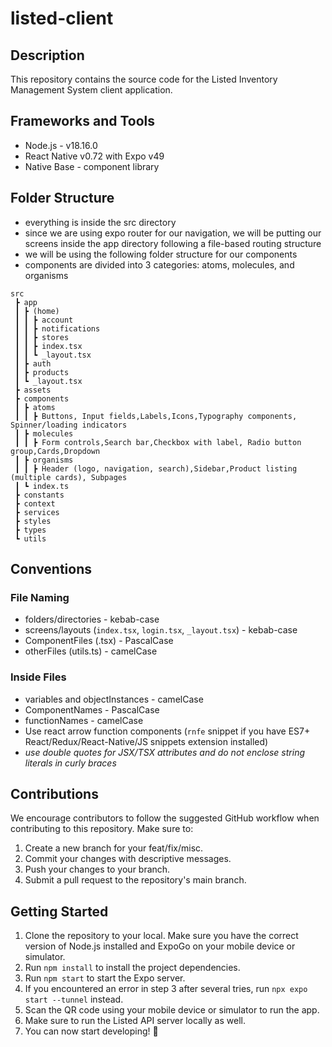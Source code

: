 # listed-client

## Description

This repository contains the source code for the Listed Inventory Management System client application.

## Frameworks and Tools

- Node.js - v18.16.0
- React Native v0.72 with Expo v49
- Native Base - component library

## Folder Structure

- everything is inside the src directory
- since we are using expo router for our navigation, we will be putting our screens inside the app directory following a file-based routing structure
- we will be using the following folder structure for our components
- components are divided into 3 categories: atoms, molecules, and organisms

```
src
 ┣ app
 ┃ ┣ (home)
 ┃ ┃ ┣ account
 ┃ ┃ ┣ notifications
 ┃ ┃ ┣ stores
 ┃ ┃ ┣ index.tsx
 ┃ ┃ ┗ _layout.tsx
 ┃ ┣ auth
 ┃ ┣ products
 ┃ ┗ _layout.tsx
 ┣ assets
 ┣ components
 ┃ ┣ atoms
 ┃ ┃ ┣ Buttons, Input fields,Labels,Icons,Typography components, Spinner/loading indicators
 ┃ ┣ molecules
 ┃ ┃ ┣ Form controls,Search bar,Checkbox with label, Radio button group,Cards,Dropdown
 ┃ ┣ organisms
 ┃ ┃ ┣ Header (logo, navigation, search),Sidebar,Product listing (multiple cards), Subpages
 ┃ ┗ index.ts
 ┣ constants
 ┣ context
 ┣ services
 ┣ styles
 ┣ types
 ┗ utils
```

## Conventions

### File Naming

- folders/directories - kebab-case
- screens/layouts (`index.tsx`, `login.tsx`, `_layout.tsx`) - kebab-case
- ComponentFiles (.tsx) - PascalCase
- otherFiles (utils.ts) - camelCase

### Inside Files

- variables and objectInstances - camelCase
- ComponentNames - PascalCase
- functionNames - camelCase
- Use react arrow function components (`rnfe` snippet if you have ES7+ React/Redux/React-Native/JS snippets extension installed)
- _use double quotes for JSX/TSX attributes and do not enclose string literals in curly braces_

## Contributions

We encourage contributors to follow the suggested GitHub workflow when contributing to this repository. Make sure to:

1. Create a new branch for your feat/fix/misc.
2. Commit your changes with descriptive messages.
3. Push your changes to your branch.
4. Submit a pull request to the repository's main branch.

## Getting Started

1. Clone the repository to your local. Make sure you have the correct version of Node.js installed and ExpoGo on your mobile device or simulator.
2. Run `npm install` to install the project dependencies.
3. Run `npm start` to start the Expo server.
4. If you encountered an error in step 3 after several tries, run `npx expo start --tunnel` instead.
5. Scan the QR code using your mobile device or simulator to run the app.
6. Make sure to run the Listed API server locally as well.
7. You can now start developing! 🎉
